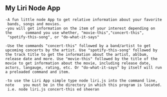 ## My Liri Node App
    -A fun little node App to get relative information about your favorite
     bands, songs and movies.
    -you will get information on the item of your interest depending on the      command you use whether, "movie-this","concert-this",                 
     "spotify-this-song", or "do-what-it-says" 
    
    -Use the commands "concert-this" followed by a band/artist to get upcoming concerts by the artist. Use "spotify-this-song" followed by the track title to get the information about the artist, ablbum, release date and more. Use "movie-this" followed by the title of the movie to get information about the movie, including release date, actors, langauge, rating, etc. Or "do-what-it-says" by itself will run a preloaded command and item.
   
    -to use the Liri App simple type node liri.js into the command line, note    you must be in the directory in which this program is located.
     i.e. node liri.js concert-this ed sheeran
